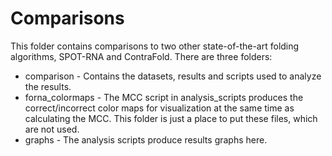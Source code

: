 # Comparisons

This folder contains comparisons to two other state-of-the-art folding algorithms, SPOT-RNA and ContraFold.  There are three folders:

* comparison - Contains the datasets, results and scripts used to analyze the results.
* forna_colormaps - The MCC script in analysis_scripts produces the correct/incorrect color maps for visualization at the same time as calculating the MCC.  This folder is just a place to put these files, which are not used.
* graphs - The analysis scripts produce results graphs here.
